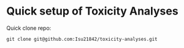 # Quick setup of Toxicity Analyses

Quick clone repo:

```
git clone git@github.com:Isu21842/toxicity-analyses.git
```
